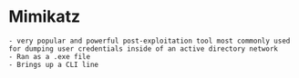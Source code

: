 # Mimikatz

    - very popular and powerful post-exploitation tool most commonly used for dumping user credentials inside of an active directory network
    - Ran as a .exe file
    - Brings up a CLI line
